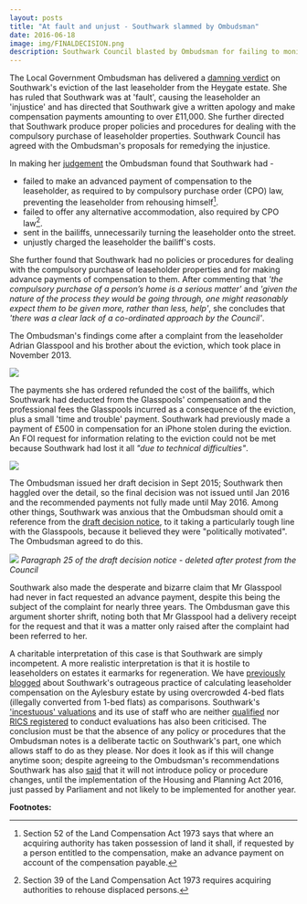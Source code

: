 ```yaml
---
layout: posts
title: "At fault and unjust - Southwark slammed by Ombudsman"
date: 2016-06-18
image: img/FINALDECISION.png
description: Southwark Council blasted by Ombudsman for failing to monitor delivery of affordable housing.
---
```

The Local Government Ombudsman has delivered a [damning verdict](https://35percent.org/img/LGO_Glasspool14-019-995.pdf) on Southwark's eviction of the last leaseholder from the Heygate estate. She has ruled that Southwark was at 'fault', causing the leaseholder an 'injustice' and has directed that Southwark give a written apology and make compensation payments amounting to over £11,000. She further directed that Southwark produce proper policies and procedures for dealing with the compulsory purchase of leaseholder properties. Southwark Council has agreed with the Ombudsman's proposals for remedying the injustice.

In making her [judgement](https://www.lgo.org.uk/decisions/housing/other/14-019-995) the Ombudsman found that Southwark had - 

 * failed to make an advanced payment of compensation to the leaseholder, as required to by compulsory purchase order (CPO) law, preventing the leaseholder from rehousing himself[^1].
 * failed to offer any alternative accommodation, also required by CPO law[^2].
 * sent in the bailiffs, unnecessarily turning the leaseholder onto the street.
 * unjustly charged the leaseholder the bailiff's costs.
 
She further found that Southwark had no policies or procedures for dealing with the compulsory purchase of leaseholder properties and for making advance payments of compensation to them. After commenting that *'the compulsory purchase of a person’s home is a serious matter'* and *'given the nature of the process they would be going through, one might reasonably expect them to be given more, rather than less, help'*, she concludes that *'there was a clear lack of a co-ordinated approach by the Council'*.

The Ombudsman's findings come after a complaint from the leaseholder Adrian Glasspool and his brother about the eviction, which took place in November 2013.  

![](https://35percent.org/img/guardiandeathknell.png)

The payments she has ordered refunded the cost of the bailiffs, which Southwark had deducted from the Glasspools' compensation and the professional fees the Glasspools incurred as a consequence of the eviction, plus a small 'time and trouble' payment.   Southwark had previously made a payment of £500 in compensation for an iPhone stolen during the eviction. An FOI request for information relating to the eviction could not be met because Southwark had lost it all _"due to technical difficulties"_.

![](https://35percent.org/img/handlingfoi.png)

The Ombudsman issued her draft decision in Sept 2015; Southwark then haggled over the detail, so the final decision was not issued until Jan 2016 and the recommended payments not fully made until May 2016. Among other things, Southwark was anxious that the Ombudsman should omit a reference from the [draft decision notice](https://35percent.org/img/Draftdecision.pdf), to it taking a particularly tough line with the Glasspools, because it believed they were "politically motivated". The Ombudsman agreed to do this.

![](https://35percent.org/img/politicallymotivated.png)
*Paragraph 25 of the draft decision notice - deleted after protest from the Council*

Southwark also made the desperate and bizarre claim that Mr Glasspool had never in fact requested an advance payment, despite this being the subject of the complaint for nearly three years. The Ombdusman gave this argument shorter shrift, noting both that Mr Glasspool had a delivery receipt for the request and that it was a matter only raised after the complaint had been referred to her. 

A charitable interpretation of this case is that Southwark are simply incompetent. A more realistic interpretation is that it is hostile to leaseholders on estates it earmarks for regeneration. We have [previously blogged](https://35percent.org/2014-05-16-southwark-gives-green-light-to-slum-landlords/) about Southwark's outrageous practice of calculating leaseholder compensation on the Aylesbury estate by using overcrowded 4-bed flats (illegally converted from 1-bed flats) as comparisons. Southwark's  ['incestuous' valuations](https://35percent.org/2014-05-30-aylesbury-leaseholder-fights-incestuous-valuation/) and its use of staff who are neither [qualified](https://crappistmartin.github.io/images/PMcGreal_Email28April2015.pdf) nor [RICS registered](https://crappistmartin.github.io/images/ALAG_RICS.pdf) to conduct evaluations has also been criticised. The conclusion must be that the absence of any policy or procedures that the Ombudsman notes is a deliberate tactic on Southwark's part, one which allows staff to do as they please. Nor does it look as if this will change anytime soon; despite agreeing to the Ombudsman's recommendations Southwark has also [said](https://35percent.org/img/LGO_apology.pdf) that it will not introduce policy or procedure changes, until the implementation of the Housing and Planning Act 2016, just passed by Parliament and not likely to be implemented for another year.

__Footnotes:__

[^1]: Section 52 of the Land Compensation Act 1973 says that where an acquiring authority has taken possession of land it shall, if requested by a person entitled to the compensation, make an advance payment on account of the compensation payable.

[^2]: Section 39 of the Land Compensation Act 1973 requires acquiring authorities to rehouse displaced persons.





